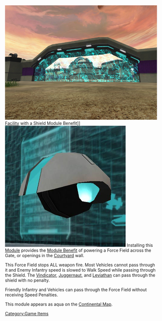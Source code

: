 ![](images/VSShieldModFacility.jpg "fig:VSShieldModFacility.jpg")
[Facility](Facility "wikilink") with a Shield Module Benefit\]\]
![](images/Shield_module.jpg "fig:Shield_module.jpg") Installing this
[Module](modules "wikilink") provides the [Module
Benefit](module_benefit "wikilink") of powering a Force Field across the
Gate, or openings in the [Courtyard](Courtyard "wikilink") wall.

This Force Field stops ALL weapon fire. Most Vehicles cannot pass
through it and Enemy Infantry speed is slowed to Walk Speed while
passing through the Shield. The [Vindicator](Vindicator "wikilink"),
[Juggernaut](Juggernaut "wikilink"), and
[Leviathan](Leviathan "wikilink") can pass through the shield with no
penalty.

Friendly Infantry and Vehicles can pass through the Force Field without
receiving Speed Penalties.

This module appears as aqua on the [Continental
Map](Continental_Map "wikilink").

[Category:Game Items](Category:Game_Items "wikilink")
